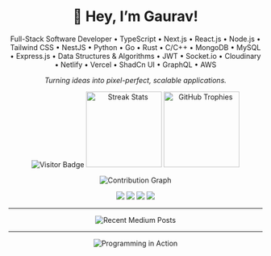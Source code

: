 <h1 align="center">👋 Hey, I’m Gaurav!</h1>

<p align="center">
  Full-Stack Software Developer • TypeScript • Next.js • React.js • Node.js • Tailwind CSS • NestJS • Python • Go • Rust • C/C++ • MongoDB • MySQL • Express.js • Data Structures & Algorithms • JWT • Socket.io • Cloudinary • Netlify • Vercel • ShadCn UI • GraphQL • AWS
</p>

<p align="center">
  <em>Turning ideas into pixel-perfect, scalable applications.</em>
</p>

<p align="center">
  <img src="https://visitor-badge.laobi.icu/badge?page_id=gaurav4040.gaurav4040" alt="Visitor Badge" />
  <img src="https://streak-stats.demolab.com?user=gaurav4040&locale=en&mode=daily&theme=dracula&hide_border=false&border_radius=5&order=3" alt="Streak Stats" height="150" />
  <img src="https://github-profile-trophy.vercel.app?username=gaurav4040&theme=dracula&column=-1&row=1&margin-w=8&margin-h=8&no-bg=false&no-frame=false&order=4" alt="GitHub Trophies" height="150" />
</p>

<div align="center">
  <img src="https://raw.githubusercontent.com/gaurav4040/gaurav4040/output/pacman-contribution-graph.svg" alt="Contribution Graph" />
</div>

<p align="center">
  <a href="https://linkedin.com/in/your-linkedin"><img src="https://img.shields.io/badge/LinkedIn-0077B5?style=for-the-badge&logo=linkedin&logoColor=white"/></a>
  <a href="https://twitter.com/your-twitter"><img src="https://img.shields.io/badge/Twitter-1DA1F2?style=for-the-badge&logo=twitter&logoColor=white"/></a>
  <a href="https://discord.com/users/your-discord"><img src="https://img.shields.io/badge/Discord-7289DA?style=for-the-badge&logo=discord&logoColor=white"/></a>
  <a href="https://dev.to/your-devto"><img src="https://img.shields.io/badge/dev.to-0A0A0A?style=for-the-badge&logo=dev.to&logoColor=white"/></a>
</p>

---

<p align="center">
  <img src="https://raw.githubusercontent.com/gaurav4040/gaurav4040/output/medium_recent_articles.svg" alt="Recent Medium Posts" />
</p>

---

<p align="center">
  <img src="https://i.imgflip.com/65efzo.gif" alt="Programming in Action" />
</p>
